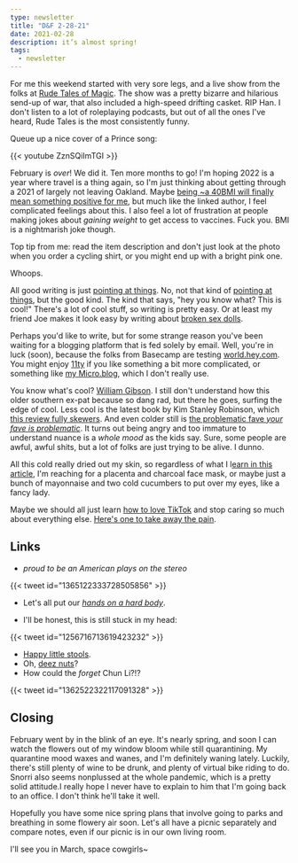 ```yaml
---
type: newsletter
title: "D&F 2-28-21"
date: 2021-02-28
description: it’s almost spring!
tags:
  - newsletter
---
```


For me this weekend started with very sore legs, and a live show from the folks at [Rude Tales of Magic](https://podcasts.apple.com/us/podcast/rude-tales-of-magic/id1480593911). The show was a pretty bizarre and hilarious send-up of war, that also included a high-speed drifting casket. RIP Han. I don't listen to a lot of roleplaying podcasts, but out of all the ones I've heard, Rude Tales is the most consistently funny. 

Queue up a nice cover of a Prince song:

{{< youtube ZznSQiImTGI >}}

February is _over_! We did it. Ten more months to go! I'm hoping 2022 is a year where travel is a thing again, so I'm just thinking about getting through a 2021 of largely not leaving Oakland. Maybe [being ~a 40BMI will finally mean something positive for me](https://www.vogue.com/article/covid-19-vaccine-bmi-qualifier), but much like the linked author, I feel complicated feelings about this. I also feel a lot of frustration at people making jokes about _gaining weight_ to get access to vaccines. Fuck you. BMI is a nightmarish joke though.

Top tip from me: read the item description and don't just look at the photo when you order a cycling shirt, or you might end up with a bright pink one.

Whoops.

All good writing is just [pointing at things](https://austinkleon.com/2021/02/16/pointing-at-things/). No, not that kind of [pointing at things](http://pointingatthings.com), but the good kind. The kind that says, "hey you know what? This is cool!" There's a lot of cool stuff, so writing is pretty easy. Or at least my friend Joe makes it look easy by writing about [broken sex dolls](https://melmagazine.com/en-us/story/the-mr-fix-its-who-save-broken-sex-dolls). 

Perhaps you'd like to write, but for some strange reason you've been waiting for a blogging platform that is fed solely by email. Well, you're in luck (soon), because the folks from Basecamp are testing [world.hey.com](https://world.hey.com/jason). You might enjoy [11ty](https://www.11ty.dev) if you like something a bit more complicated, or something like [my Micro.blog](https://micro.brookshelley.com), which I don't really use.

You know what's cool? [William Gibson](https://compendiumofcool.com/essays/wg-cool/). I still don't understand how this older southern ex-pat because so dang rad, but there he goes, surfing the edge of cool. Less cool is the latest book by Kim Stanley Robinson, which [this review fully skewers](https://www.currentaffairs.org/2021/01/the-ministry-for-the-future-or-do-authors-dream-of-electric-jeeps). And even colder still is [the problematic fave _your fave is problematic_](https://www.nytimes.com/2021/02/25/style/your-fave-is-problematic-tumblr.html). It turns out being angry and too immature to understand nuance is a _whole mood_ as the kids say. Sure, some people are awful, awful shits, but a lot of folks are just trying to be alive. I dunno.

All this cold really dried out my skin, so regardless of what I l[earn in this article](https://www.nytimes.com/wirecutter/blog/best-sheet-masks/), I'm reaching for a placenta and charcoal face mask, or maybe just a bunch of mayonnaise and two cold cucumbers to put over my eyes, like a fancy lady.

Maybe we should all just learn [how to love TikTok](https://kylechayka.substack.com/p/essay-how-do-you-describe-tiktok) and stop caring so much about everything else. [Here's one to take away the pain](https://vm.tiktok.com/ZMe2nDRQh/).

## Links

- _proud to be an American plays on the stereo_ 

{{< tweet id="1365122333728505856" >}}

- Let's all put our [_hands on a hard body_](http://handsonahardbodythemovie.com/video).

- I'll be honest, this is still stuck in my head:

{{< tweet id="1256716713619423232" >}}

- [Happy little stools](https://benchmarkfurniture.com/us/product/smile-stool/).
- Oh, [deez nuts](https://www.dz-nuts.com/products/bliss)?
- How could the _forget_ Chun Li?!?

{{< tweet id="1362522322117091328" >}}

## Closing

February went by in the blink of an eye. It's nearly spring, and soon I can watch the flowers out of my window bloom while still quarantining. My quarantine mood waxes and wanes, and I'm definitely waning lately. Luckily, there's still plenty of wine to be drunk, and plenty of virtual bike riding to do. Snorri also seems nonplussed at the whole pandemic, which is a pretty solid attitude.I really hope I never have to explain to him that I'm going back to an office. I don't think he'll take it well.

Hopefully you have some nice spring plans that involve going to parks and breathing in some flowery air soon. Let's all have a picnic separately and compare notes, even if our picnic is in our own living room. 

I'll see you in March, space cowgirls~